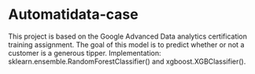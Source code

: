 # Automatidata-case
This project is based on the Google Advanced Data analytics certification training assignment. The goal of this model is to predict whether or not a customer is a generous tipper.
Implementation: sklearn.ensemble.RandomForestClassifier() and xgboost.XGBClassifier().
